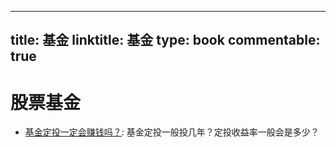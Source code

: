 
---
title: 基金
linktitle: 基金
type: book
commentable: true
---

# 股票基金

- [基金定投一定会赚钱吗？](http://www.zhihu.com/question/35163926): 基金定投一般投几年？定投收益率一般会是多少？

    